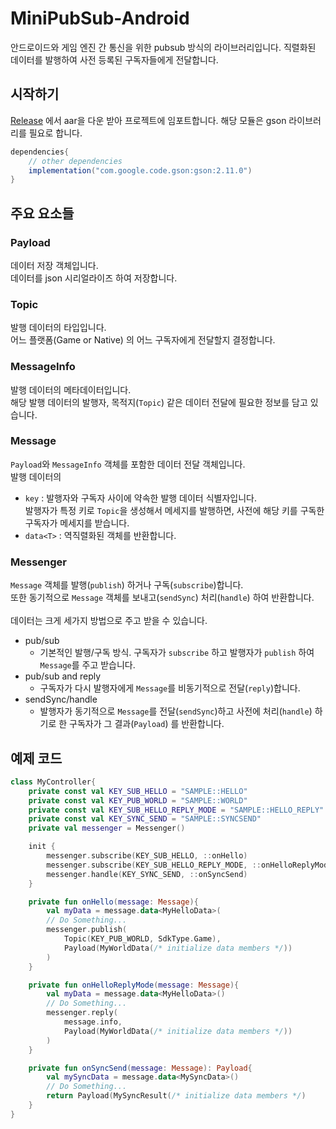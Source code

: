 # MiniPubSub-Android
안드로이드와 게임 엔진 간 통신을 위한 pubsub 방식의 라이브러리입니다.
직렬화된 데이터를 발행하여 사전 등록된 구독자들에게 전달합니다.

## 시작하기
[Release](https://github.com/minisdk/MiniPubSub-Android/releases) 에서 aar을 다운 받아 프로젝트에 임포트합니다.
해당 모듈은 gson 라이브러리를 필요로 합니다.
```groovy
dependencies{
    // other dependencies
    implementation("com.google.code.gson:gson:2.11.0")
}
```

## 주요 요소들

### Payload
데이터 저장 객체입니다.<br>
데이터를 json 시리얼라이즈 하여 저장합니다.

### Topic
발행 데이터의 타입입니다.<br>
어느 플랫폼(Game or Native) 의 어느 구독자에게 전달할지 결정합니다.

### MessageInfo
발행 데이터의 메타데이터입니다.<br>
해당 발행 데이터의 발행자, 목적지(`Topic`) 같은 데이터 전달에 필요한 정보를 담고 있습니다.

### Message
`Payload`와 `MessageInfo` 객체를 포함한 데이터 전달 객체입니다.<br>
발행 데이터의 
- `key` : 발행자와 구독자 사이에 약속한 발행 데이터 식별자입니다.<br>
발행자가 특정 키로 `Topic`을 생성해서 메세지를 발행하면, 사전에 해당 키를 구독한 구독자가 메세지를 받습니다.
- `data<T>` : 역직렬화된 객체를 반환합니다.

### Messenger
`Message` 객체를 발행(`publish`) 하거나 구독(`subscribe`)합니다.<br>
또한 동기적으로 `Message` 객체를 보내고(`sendSync`) 처리(`handle`) 하여 반환합니다.<br><br>
데이터는 크게 세가지 방법으로 주고 받을 수 있습니다.
- pub/sub
  - 기본적인 발행/구독 방식. 구독자가 `subscribe` 하고 발행자가 `publish` 하여 `Message`를 주고 받습니다. 
- pub/sub and reply
  - 구독자가 다시 발행자에게 `Message`를 비동기적으로 전달(`reply`)합니다.
- sendSync/handle
  - 발행자가 동기적으로 `Message`를 전달(`sendSync`)하고 사전에 처리(`handle`) 하기로 한 구독자가 그 결과(`Payload`) 를 반환합니다.
 
## 예제 코드
```kotlin
class MyController{
    private const val KEY_SUB_HELLO = "SAMPLE::HELLO"
    private const val KEY_PUB_WORLD = "SAMPLE::WORLD"
    private const val KEY_SUB_HELLO_REPLY_MODE = "SAMPLE::HELLO_REPLY"
    private const val KEY_SYNC_SEND = "SAMPLE::SYNCSEND"
    private val messenger = Messenger()

    init {
        messenger.subscribe(KEY_SUB_HELLO, ::onHello)
        messenger.subscribe(KEY_SUB_HELLO_REPLY_MODE, ::onHelloReplyMode)
        messenger.handle(KEY_SYNC_SEND, ::onSyncSend)
    }

    private fun onHello(message: Message){
        val myData = message.data<MyHelloData>(
        // Do Something...
        messenger.publish(
            Topic(KEY_PUB_WORLD, SdkType.Game),
            Payload(MyWorldData(/* initialize data members */))
        )
    }

    private fun onHelloReplyMode(message: Message){
        val myData = message.data<MyHelloData>()
        // Do Something...
        messenger.reply(
            message.info,
            Payload(MyWorldData(/* initialize data members */))
        )
    }

    private fun onSyncSend(message: Message): Payload{
        val mySyncData = message.data<MySyncData>()
        // Do Something...
        return Payload(MySyncResult(/* initialize data members */)
    }
}
```
